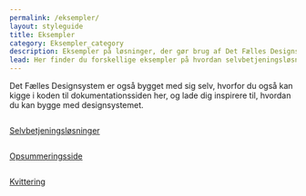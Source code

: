 ```yaml
---
permalink: /eksempler/
layout: styleguide
title: Eksempler
category: Eksempler_category
description: Eksempler på løsninger, der gør brug af Det Fælles Designsystem
lead: Her finder du forskellige eksempler på hvordan selvbetjeningsløsninger og standardsider designes og kodes.
---
```

<p>Det Fælles Designsystem er også bygget med sig selv, hvorfor du også kan kigge i koden til dokumentationssiden her, og lade dig inspirere til, hvordan du kan bygge med designsystemet.</p>
<div class="row">
 <div class="col-12 col-md-4">
      <div class="demo-component-box">
          <a href="/eksempler/selvbetjeningsloesninger/" class="demo-component-box__img example-box" aria-hidden="true" tabindex="-1">
              <img src="{{ site.baseurl }}/img/componenticons/Selvbetjening.svg" alt="">
          </a>
          <p><a href="/eksempler/selvbetjeningsloesninger/">Selvbetjeningsløsninger</a></p>
      </div>
  </div>
  <div class="col-12 col-md-4">
      <div class="demo-component-box">
          <a href="/eksempler/opsummeringsside/" class="demo-component-box__img example-box" aria-hidden="true" tabindex="-1">
              <img src="{{ site.baseurl }}/img/componenticons/Opsummering.svg" alt="">
          </a>
          <p><a href="/eksempler/opsummeringsside/">Opsummeringsside</a></p>
      </div>
  </div>
  <div class="col-12 col-md-4">
      <div class="demo-component-box">
          <a href="/eksempler/kvittering/" class="demo-component-box__img example-box" aria-hidden="true" tabindex="-1">
              <img src="{{ site.baseurl }}/img/componenticons/Kvittering.svg" alt="">
          </a>
          <p><a href="/eksempler/kvittering/">Kvittering</a></p>
      </div>
  </div>
</div>
